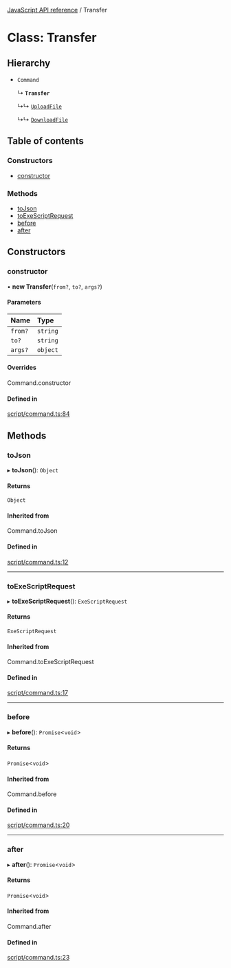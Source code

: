 [JavaScript API reference](../README) / Transfer

# Class: Transfer

## Hierarchy

- `Command`

  ↳ **`Transfer`**

  ↳↳ [`UploadFile`](UploadFile)

  ↳↳ [`DownloadFile`](DownloadFile)

## Table of contents

### Constructors

- [constructor](Transfer#constructor)

### Methods

- [toJson](Transfer#tojson)
- [toExeScriptRequest](Transfer#toexescriptrequest)
- [before](Transfer#before)
- [after](Transfer#after)

## Constructors

### constructor

• **new Transfer**(`from?`, `to?`, `args?`)

#### Parameters

| Name | Type |
| :------ | :------ |
| `from?` | `string` |
| `to?` | `string` |
| `args?` | `object` |

#### Overrides

Command.constructor

#### Defined in

[script/command.ts:84](https://github.com/golemfactory/yajsapi/blob/3969026/yajsapi/script/command.ts#L84)

## Methods

### toJson

▸ **toJson**(): `Object`

#### Returns

`Object`

#### Inherited from

Command.toJson

#### Defined in

[script/command.ts:12](https://github.com/golemfactory/yajsapi/blob/3969026/yajsapi/script/command.ts#L12)

___

### toExeScriptRequest

▸ **toExeScriptRequest**(): `ExeScriptRequest`

#### Returns

`ExeScriptRequest`

#### Inherited from

Command.toExeScriptRequest

#### Defined in

[script/command.ts:17](https://github.com/golemfactory/yajsapi/blob/3969026/yajsapi/script/command.ts#L17)

___

### before

▸ **before**(): `Promise`<`void`\>

#### Returns

`Promise`<`void`\>

#### Inherited from

Command.before

#### Defined in

[script/command.ts:20](https://github.com/golemfactory/yajsapi/blob/3969026/yajsapi/script/command.ts#L20)

___

### after

▸ **after**(): `Promise`<`void`\>

#### Returns

`Promise`<`void`\>

#### Inherited from

Command.after

#### Defined in

[script/command.ts:23](https://github.com/golemfactory/yajsapi/blob/3969026/yajsapi/script/command.ts#L23)
